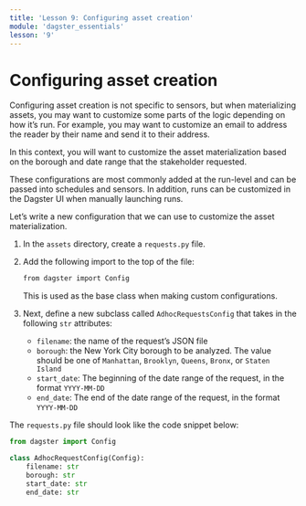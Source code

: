 ```yaml
---
title: 'Lesson 9: Configuring asset creation'
module: 'dagster_essentials'
lesson: '9'
---
```


# Configuring asset creation

Configuring asset creation is not specific to sensors, but when materializing assets, you may want to customize some parts of the logic depending on how it’s run. For example, you may want to customize an email to address the reader by their name and send it to their address.

In this context, you will want to customize the asset materialization based on the borough and date range that the stakeholder requested.

These configurations are most commonly added at the run-level and can be passed into schedules and sensors. In addition, runs can be customized in the Dagster UI when manually launching runs.

Let’s write a new configuration that we can use to customize the asset materialization.

1. In the `assets` directory, create a `requests.py` file.

2. Add the following import to the top of the file:

   ```bash
   from dagster import Config
   ```

   This is used as the base class when making custom configurations.

3. Next, define a new subclass called `AdhocRequestsConfig` that takes in the following `str` attributes:
   - `filename`: the name of the request’s JSON file
   - `borough`: the New York City borough to be analyzed. The value should be one of `Manhattan`, `Brooklyn`, `Queens`, `Bronx`, or `Staten Island`
   - `start_date`: The beginning of the date range of the request, in the format `YYYY-MM-DD`
   - `end_date`: The end of the date range of the request, in the format `YYYY-MM-DD`

The `requests.py` file should look like the code snippet below:

```python
from dagster import Config

class AdhocRequestConfig(Config):
    filename: str
    borough: str
    start_date: str
    end_date: str
```
